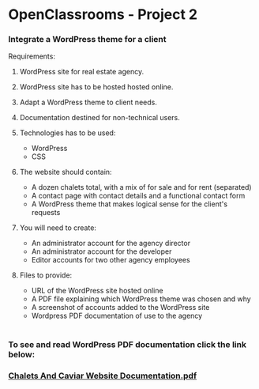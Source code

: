 # OpenClassrooms - Project 2
### Integrate a WordPress theme for a client
Requirements:

1. WordPress site for real estate agency.

2. WordPress site has to be hosted hosted online.

3. Adapt a WordPress theme to client needs.

4. Documentation destined for non-technical users.

5. Technologies has to be used:
   - WordPress
   - CSS

6. The website should contain:
   - A dozen chalets total, with a mix of for sale and for rent (separated)
   - A contact page with contact details and a functional contact form
   - A WordPress theme that makes logical sense for the client's requests

7. You will need to create:
   - An administrator account for the agency director
   - An administrator account for the developer
   - Editor accounts for two other agency employees

8. Files to provide:
   - URL of the WordPress site hosted online
   - A PDF file explaining which WordPress theme was chosen and why
   - A screenshot of accounts added to the WordPress site
   - Wordpress PDF documentation of use to the agency

#

### To see and read WordPress PDF documentation click the link below:

### [Chalets And Caviar Website Documentation.pdf](https://github.com/marcinkopka/OpenClassrooms-Project-2/blob/master/Chalets%20And%20Caviar%20Website%20Documentation.pdf)
